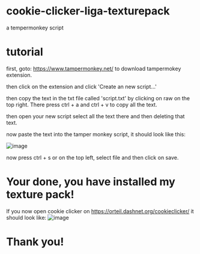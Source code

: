 # cookie-clicker-liga-texturepack
a tempermonkey script

# tutorial

first, goto: https://www.tampermonkey.net/ to download tampermokey extension.

then click on the extension and click 'Create an new script...'

then copy the text in the txt file called 'script.txt' by clicking on raw on the top right. There press ctrl + a and ctrl + v to copy all the text.

then open your new script select all the text there and then deleting that text.

now paste the text into the tamper monkey script, it should look like this:

![image](https://user-images.githubusercontent.com/76438500/231177026-b6dc0455-448b-4fbe-8e09-add3cb42394c.png)

now press ctrl + s or on the top left, select file and then click on save.

# Your done, you have installed my texture pack!


If you now open cookie clicker on https://orteil.dashnet.org/cookieclicker/ it should look like:
![image](https://user-images.githubusercontent.com/76438500/231178337-eb79c9a7-f1a0-480f-b4a2-cab3cdc265fd.png)

# Thank you!

